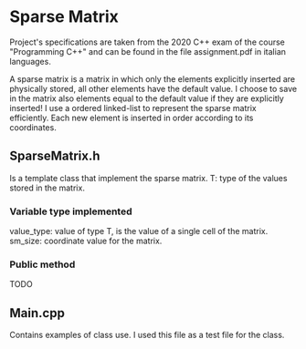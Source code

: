 # Sparse Matrix

Project's specifications are taken from the 2020 C++ exam of the course "Programming C++" and can be found in the file assignment.pdf in italian languages.

A sparse matrix is a matrix in which only the elements explicitly inserted are physically stored, all other elements have the default value.
I choose to save in the matrix also elements equal to the default value if they are explicitly inserted! 
I use a ordered linked-list to represent the sparse matrix efficiently. Each new element is inserted in order according to its coordinates.

## SparseMatrix.h

Is a template class that implement the sparse matrix.
T: type of the values stored in the matrix.

### Variable type implemented

value_type: value of type T, is the value of a single cell of the matrix.
sm_size: coordinate value for the matrix.

### Public method

TODO 

## Main.cpp

Contains examples of class use. I used this file as a test file for the class.
